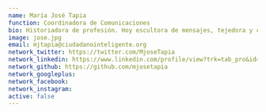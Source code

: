 ```yaml
---
name: María José Tapia
function: Coordinadora de Comunicaciones
bio: Historiadora de profesión. Hoy escultora de mensajes, tejedora y costurera de redes. El poder de la acción colectiva es mi bandera.
image: jose.jpg
email: mjtapia@ciudadanointeligente.org
network_twitter: https://twitter.com/MjoseTapia
network_linkedin: https://www.linkedin.com/profile/view?trk=tab_pro&id=90305028
network_github: https://github.com/mjosetapia
network_googleplus:
network_facebook:
network_instagram:
active: false
---
```

